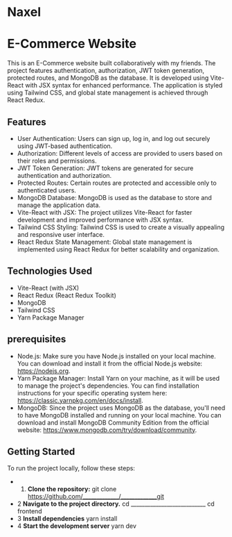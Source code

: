 # Naxel
# E-Commerce Website


This is an E-Commerce website built collaboratively with my friends. The project features authentication, authorization, JWT token generation, protected routes, and MongoDB as the database. It is developed using Vite-React with JSX syntax for enhanced performance. The application is styled using Tailwind CSS, and global state management is achieved through React Redux.

## Features

- User Authentication: Users can sign up, log in, and log out securely using JWT-based authentication.
- Authorization: Different levels of access are provided to users based on their roles and permissions.
- JWT Token Generation: JWT tokens are generated for secure authentication and authorization.
- Protected Routes: Certain routes are protected and accessible only to authenticated users.
- MongoDB Database: MongoDB is used as the database to store and manage the application data.
- Vite-React with JSX: The project utilizes Vite-React for faster development and improved performance with JSX syntax.
- Tailwind CSS Styling: Tailwind CSS is used to create a visually appealing and responsive user interface.
- React Redux State Management: Global state management is implemented using React Redux for better scalability and organization.

## Technologies Used

- Vite-React (with JSX)
- React Redux (React Redux Toolkit)
- MongoDB
- Tailwind CSS
- Yarn Package Manager

## prerequisites
- Node.js: Make sure you have Node.js installed on your local machine. You can download and install it from the official Node.js website: https://nodejs.org.
- Yarn Package Manager: Install Yarn on your machine, as it will be used to manage the project's dependencies. You can find installation instructions for your specific operating system here: https://classic.yarnpkg.com/en/docs/install.
- MongoDB: Since the project uses MongoDB as the database, you'll need to have MongoDB installed and running on your local machine. You can download and install MongoDB Community Edition from the official website: https://www.mongodb.com/try/download/community.

 
## Getting Started

To run the project locally, follow these steps:

- 1. **Clone the repository:**
git clone https://github.com/_____________/_____________git
- 2  **Navigate to the project directory.**
cd ___________________________
cd frontend
- 3 **Install dependencies**
yarn install
- 4 **Start the development server**
yarn dev
